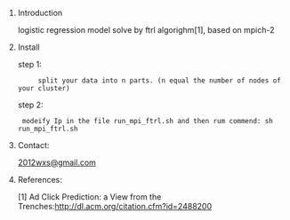 1. Introduction

	logistic regression model solve by ftrl algorighm[1], based on mpich-2

2. Install

	step 1:

        	split your data into n parts. (n equal the number of nodes of your cluster)

	step 2:

		modeify Ip in the file run_mpi_ftrl.sh and then rum commend: sh run_mpi_ftrl.sh


3. Contact:

	2012wxs@gmail.com

4. References:	

	[1] Ad Click Prediction: a View from the Trenches:http://dl.acm.org/citation.cfm?id=2488200

